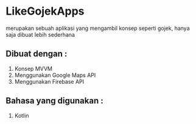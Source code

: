 # LikeGojekApps
merupakan sebuah aplikasi yang mengambil konsep seperti gojek, hanya saja dibuat lebih sederhana

## Dibuat dengan :
1. Konsep MVVM
2. Menggunakan Google Maps API
3. Menggunakan Firebase API

## Bahasa yang digunakan :
1. Kotlin